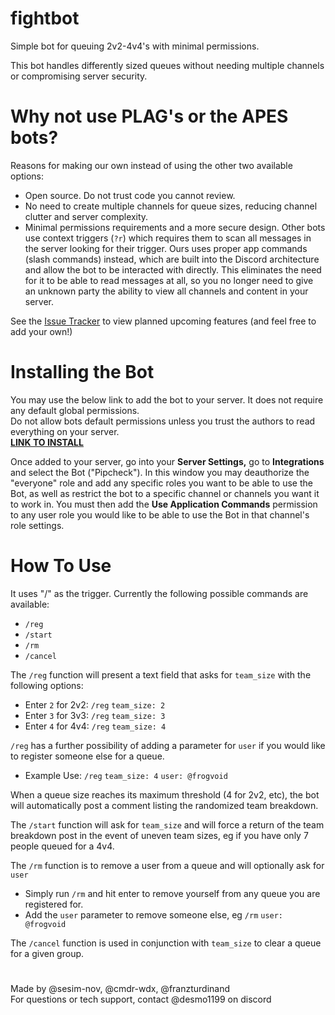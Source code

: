 # fightbot
Simple bot for queuing 2v2-4v4's with minimal permissions.  

This bot handles differently sized queues without needing multiple channels or compromising server security.  

# Why not use PLAG's or the APES bots?
Reasons for making our own instead of using the other two available options:
 - Open source. Do not trust code you cannot review.
 - No need to create multiple channels for queue sizes, reducing channel clutter and server complexity.
 - Minimal permissions requirements and a more secure design. Other bots use context triggers (`?r`) which requires them to scan all messages in the server looking for their trigger. Ours uses proper app commands (slash commands) instead, which are built into the Discord architecture and allow the bot to be interacted with directly. This eliminates the need for it to be able to read messages at all, so you no longer need to give an unknown party the ability to view all channels and content in your server.

See the [Issue Tracker](https://github.com/FranzTurdinand/fightbot/issues) to view planned upcoming features (and feel free to add your own!)

# Installing the Bot  
You may use the below link to add the bot to your server. It does not require any default global permissions.  
Do not allow bots default permissions unless you trust the authors to read everything on your server.  
[**LINK TO INSTALL**](https://discord.com/oauth2/authorize?client_id=1399703839656902718)  

Once added to your server, go into your **Server Settings,** go to **Integrations** and select the Bot ("Pipcheck"). In this window you may deauthorize the "everyone" role and add any specific roles you want to be able to use the Bot, as well as restrict the bot to a specific channel or channels you want it to work in.
You must then add the **Use Application Commands** permission to any user role you would like to be able to use the Bot in that channel's role settings.


# How To Use

It uses "/" as the trigger. Currently the following possible commands are available:
 - `/reg`
 - `/start`
 - `/rm`
 - `/cancel`

The `/reg` function will present a text field that asks for `team_size` with the following options:  
 - Enter `2` for 2v2: `/reg` `team_size: 2`  
 - Enter `3` for 3v3: `/reg` `team_size: 3`  
 - Enter `4` for 4v4: `/reg` `team_size: 4`
   
`/reg` has a further possibility of adding a parameter for `user` if you would like to register someone else for a queue.
 - Example Use: `/reg` `team_size: 4` `user: @frogvoid`

When a queue size reaches its maximum threshold (4 for 2v2, etc), the bot will automatically post a comment listing the randomized team breakdown.  

The `/start` function will ask for `team_size` and will force a return of the team breakdown post in the event of uneven team sizes, eg if you have only 7 people queued for a 4v4.

The `/rm` function is to remove a user from a queue and will optionally ask for `user`  
 - Simply run `/rm` and hit enter to remove yourself from any queue you are registered for.
 - Add the `user` parameter to remove someone else, eg `/rm` `user: @frogvoid`

The `/cancel` function is used in conjunction with `team_size` to clear a queue for a given group.

#  
Made by @sesim-nov, @cmdr-wdx, @franzturdinand  
For questions or tech support, contact @desmo1199 on discord
